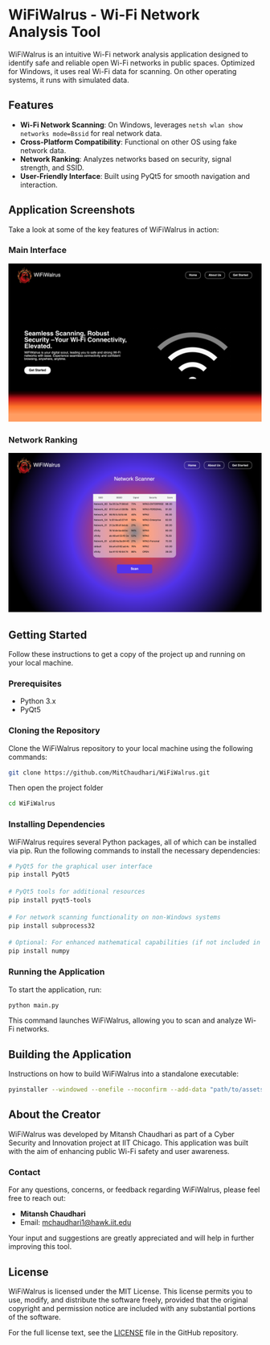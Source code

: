 # WiFiWalrus - Wi-Fi Network Analysis Tool

WiFiWalrus is an intuitive Wi-Fi network analysis application designed to identify safe and reliable open Wi-Fi networks in public spaces. Optimized for Windows, it uses real Wi-Fi data for scanning. On other operating systems, it runs with simulated data.

## Features

- **Wi-Fi Network Scanning**: On Windows, leverages `netsh wlan show networks mode=Bssid` for real network data.
- **Cross-Platform Compatibility**: Functional on other OS using fake network data.
- **Network Ranking**: Analyzes networks based on security, signal strength, and SSID.
- **User-Friendly Interface**: Built using PyQt5 for smooth navigation and interaction.

## Application Screenshots

Take a look at some of the key features of WiFiWalrus in action:

### Main Interface
![WiFiWalrus Main Interface](https://github.com/IPRO497/WiFiWalrus/raw/main/assets/home_pageSS.png "Main Interface of WiFiWalrus")

### Network Ranking
![WiFiWalrus Network Ranking](https://github.com/IPRO497/WiFiWalrus/raw/main/assets/network_scannerSS.png "Network Ranking in WiFiWalrus")

## Getting Started

Follow these instructions to get a copy of the project up and running on your local machine.

### Prerequisites

- Python 3.x
- PyQt5

### Cloning the Repository

Clone the WiFiWalrus repository to your local machine using the following commands:

```bash
git clone https://github.com/MitChaudhari/WiFiWalrus.git
```

Then open the project folder
```bash
cd WiFiWalrus
```

### Installing Dependencies

WiFiWalrus requires several Python packages, all of which can be installed via pip. Run the following commands to install the necessary dependencies:

```bash
# PyQt5 for the graphical user interface
pip install PyQt5

# PyQt5 tools for additional resources
pip install pyqt5-tools

# For network scanning functionality on non-Windows systems
pip install subprocess32

# Optional: For enhanced mathematical capabilities (if not included in your Python distribution)
pip install numpy
```

### Running the Application

To start the application, run:

```bash
python main.py
```

This command launches WiFiWalrus, allowing you to scan and analyze Wi-Fi networks.

## Building the Application

Instructions on how to build WiFiWalrus into a standalone executable:

```bash
pyinstaller --windowed --onefile --noconfirm --add-data "path/to/assets;./assets" --icon "path/to/icon.ico" main.py
```

## About the Creator

WiFiWalrus was developed by Mitansh Chaudhari as part of a Cyber Security and Innovation project at IIT Chicago. This application was built with the aim of enhancing public Wi-Fi safety and user awareness.

### Contact
For any questions, concerns, or feedback regarding WiFiWalrus, please feel free to reach out:

- **Mitansh Chaudhari**
- Email: [mchaudhari1@hawk.iit.edu](mailto:mchaudhari1@hawk.iit.edu)

Your input and suggestions are greatly appreciated and will help in further improving this tool.

## License

WiFiWalrus is licensed under the MIT License. This license permits you to use, modify, and distribute the software freely, provided that the original copyright and permission notice are included with any substantial portions of the software.

For the full license text, see the [LICENSE](https://github.com/IPRO497/WiFiWalrus/blob/main/LICENSE.md) file in the GitHub repository.



